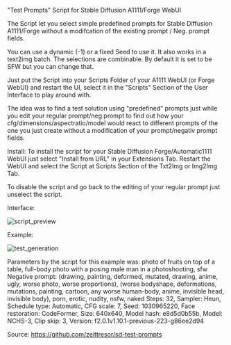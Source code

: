 "Test Prompts" Script for Stable Diffusion A1111/Forge WebUI

The Script let you select simple predefined prompts for Stable Diffusion A1111/Forge without a modifcation of the existing prompt / Neg. prompt fields.

You can use a dynamic (-1) or a fixed Seed to use it. It also works in a text2img batch. The selections are combinable. By default it is set to be SFW but you can change that.

Just put the Script into your Scripts Folder of your A1111 WebUI (or Forge WebUI) and restart the UI, select it in the "Scripts" Section of the User Interface to play around with.

The idea was to find a test solution using "predefined" prompts just while you edit your regular prompt/neg.prompt to find out how your cfg/dimensions/aspectratio/model would react to different prompts of the one you just create without a modification of your prompt/negativ prompt fields.

Install: To install the script for your Stable Diffusion Forge/Automatic1111 WebUI just select "Install from URL" in your Extensions Tab. Restart the WebUI and select the Script at Scripts Section of the Txt2Img or Img2Img Tab.

To disable the script and go back to the editing of your regular prompt just unselect the script.

Interface:

![script_preview](https://github.com/user-attachments/assets/b3b1f623-7137-4b7f-b1fe-3abfc2b22850)

Example:

![test_generation](https://github.com/user-attachments/assets/992d6a04-abc4-4141-a773-c711569d27d7)

Parameters by the script for this example was: photo of fruits on top of a table, full-body photo with a posing male man in a photoshooting, sfw Negative prompt: (drawing, painting, deformed, mutated, drawing, anime, ugly, worse photo, worse proportions), (worse bodyshape, deformations, mutations, painting, cartoon, any worse human-body, anime, invisible head, invisible body), porn, erotic, nudity, nsfw, naked Steps: 32, Sampler: Heun, Schedule type: Automatic, CFG scale: 7, Seed: 1030965220, Face restoration: CodeFormer, Size: 640x640, Model hash: e8d5d0b55b, Model: NCHS-3, Clip skip: 3, Version: f2.0.1v1.10.1-previous-223-g86ee2d94

Source: https://github.com/zeittresor/sd-test-prompts
